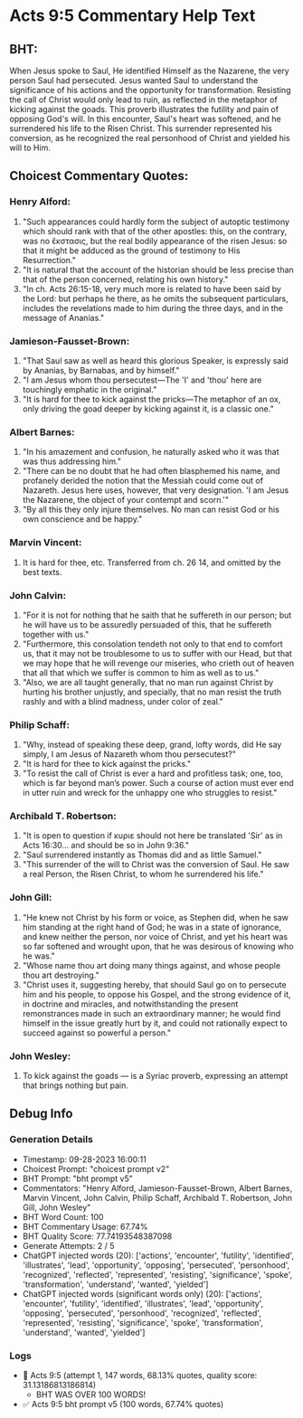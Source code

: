 # Acts 9:5 Commentary Help Text

## BHT:
When Jesus spoke to Saul, He identified Himself as the Nazarene, the very person Saul had persecuted. Jesus wanted Saul to understand the significance of his actions and the opportunity for transformation. Resisting the call of Christ would only lead to ruin, as reflected in the metaphor of kicking against the goads. This proverb illustrates the futility and pain of opposing God's will. In this encounter, Saul's heart was softened, and he surrendered his life to the Risen Christ. This surrender represented his conversion, as he recognized the real personhood of Christ and yielded his will to Him.

## Choicest Commentary Quotes:
### Henry Alford:
1. "Such appearances could hardly form the subject of autoptic testimony which should rank with that of the other apostles: this, on the contrary, was no ἔκστασις, but the real bodily appearance of the risen Jesus: so that it might be adduced as the ground of testimony to His Resurrection."
2. "It is natural that the account of the historian should be less precise than that of the person concerned, relating his own history."
3. "In ch. Acts 26:15-18, very much more is related to have been said by the Lord: but perhaps he there, as he omits the subsequent particulars, includes the revelations made to him during the three days, and in the message of Ananias."

### Jamieson-Fausset-Brown:
1. "That Saul saw as well as heard this glorious Speaker, is expressly said by Ananias, by Barnabas, and by himself."
2. "I am Jesus whom thou persecutest—The 'I' and 'thou' here are touchingly emphatic in the original."
3. "It is hard for thee to kick against the pricks—The metaphor of an ox, only driving the goad deeper by kicking against it, is a classic one."

### Albert Barnes:
1. "In his amazement and confusion, he naturally asked who it was that was thus addressing him." 
2. "There can be no doubt that he had often blasphemed his name, and profanely derided the notion that the Messiah could come out of Nazareth. Jesus here uses, however, that very designation. 'I am Jesus the Nazarene, the object of your contempt and scorn.'"
3. "By all this they only injure themselves. No man can resist God or his own conscience and be happy."

### Marvin Vincent:
1. It is hard for thee, etc. Transferred from ch. 26 14, and omitted by the best texts.

### John Calvin:
1. "For it is not for nothing that he saith that he suffereth in our person; but he will have us to be assuredly persuaded of this, that he suffereth together with us."
2. "Furthermore, this consolation tendeth not only to that end to comfort us, that it may not be troublesome to us to suffer with our Head, but that we may hope that he will revenge our miseries, who crieth out of heaven that all that which we suffer is common to him as well as to us."
3. "Also, we are all taught generally, that no man run against Christ by hurting his brother unjustly, and specially, that no man resist the truth rashly and with a blind madness, under color of zeal."

### Philip Schaff:
1. "Why, instead of speaking these deep, grand, lofty words, did He say simply, I am Jesus of Nazareth whom thou persecutest?" 
2. "It is hard for thee to kick against the pricks." 
3. "To resist the call of Christ is ever a hard and profitless task; one, too, which is far beyond man’s power. Such a course of action must ever end in utter ruin and wreck for the unhappy one who struggles to resist."

### Archibald T. Robertson:
1. "It is open to question if κυριε should not here be translated 'Sir' as in Acts 16:30... and should be so in John 9:36."
2. "Saul surrendered instantly as Thomas did and as little Samuel."
3. "This surrender of the will to Christ was the conversion of Saul. He saw a real Person, the Risen Christ, to whom he surrendered his life."

### John Gill:
1. "He knew not Christ by his form or voice, as Stephen did, when he saw him standing at the right hand of God; he was in a state of ignorance, and knew neither the person, nor voice of Christ, and yet his heart was so far softened and wrought upon, that he was desirous of knowing who he was."
2. "Whose name thou art doing many things against, and whose people thou art destroying."
3. "Christ uses it, suggesting hereby, that should Saul go on to persecute him and his people, to oppose his Gospel, and the strong evidence of it, in doctrine and miracles, and notwithstanding the present remonstrances made in such an extraordinary manner; he would find himself in the issue greatly hurt by it, and could not rationally expect to succeed against so powerful a person."

### John Wesley:
1. To kick against the goads — is a Syriac proverb, expressing an attempt that brings nothing but pain.


## Debug Info
### Generation Details
- Timestamp: 09-28-2023 16:00:11
- Choicest Prompt: "choicest prompt v2"
- BHT Prompt: "bht prompt v5"
- Commentators: "Henry Alford, Jamieson-Fausset-Brown, Albert Barnes, Marvin Vincent, John Calvin, Philip Schaff, Archibald T. Robertson, John Gill, John Wesley"
- BHT Word Count: 100
- BHT Commentary Usage: 67.74%
- BHT Quality Score: 77.74193548387098
- Generate Attempts: 2 / 5
- ChatGPT injected words (20):
	['actions', 'encounter', 'futility', 'identified', 'illustrates', 'lead', 'opportunity', 'opposing', 'persecuted', 'personhood', 'recognized', 'reflected', 'represented', 'resisting', 'significance', 'spoke', 'transformation', 'understand', 'wanted', 'yielded']
- ChatGPT injected words (significant words only) (20):
	['actions', 'encounter', 'futility', 'identified', 'illustrates', 'lead', 'opportunity', 'opposing', 'persecuted', 'personhood', 'recognized', 'reflected', 'represented', 'resisting', 'significance', 'spoke', 'transformation', 'understand', 'wanted', 'yielded']

### Logs
- 🔄 Acts 9:5 (attempt 1, 147 words, 68.13% quotes, quality score: 31.13186813186814) 
	- BHT WAS OVER 100 WORDS!
- ✅ Acts 9:5 bht prompt v5 (100 words, 67.74% quotes)